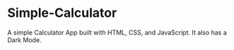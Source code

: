 # Simple-Calculator
A simple Calculator App built with HTML, CSS, and JavaScript. It also has a Dark Mode.
